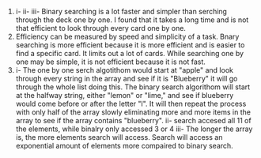 1)  i- 
    ii- 
    iii- Binary searching is a lot faster and simpler than serching through the deck one by one. I found that it takes a long time and is not that efficient to look through every card one by one.
2) Efficiency can be measured by speed and simplicity of a task. Bnary  searching is more efficient because it is more efficient and is easier to find a specific card. It limits out a lot of cards. While searching one by one may be simple, it is not efficient because it is not fast.
3)  i- The one by one serch algotithom would start at "apple" and look through every string in the array and see if it is "Blueberry" it will go through the whole list doing this. The binary search algorithom will start at the halfway string, either "lemon" or "lime," and see if blueberry would come before or after the letter "l". It will then repeat the process with only half of the array slowly eliminating more and more items in the array to see if the array contains "blueberry".
    ii- search accesed all 11 of the elements, while binalry only accessed 3 or 4
    iii- The longer the array is, the more elements search will access. Search will access an exponential amount of elements more compaired to binary search. 